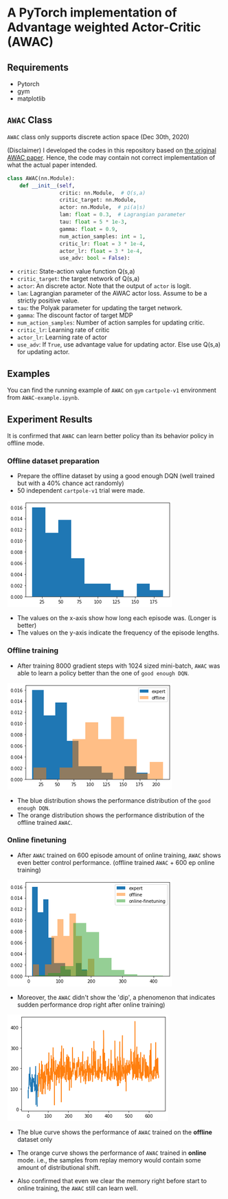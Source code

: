 # A PyTorch implementation of Advantage weighted Actor-Critic (AWAC)

## Requirements

- Pytorch
- gym
- matplotlib

## `AWAC` Class

`AWAC` class only supports discrete action space (Dec 30th, 2020)

(Disclaimer) I developed the codes in this repository based on [the original AWAC paper](https://arxiv.org/abs/2006.09359). Hence, the code may contain
not correct implementation of what the actual paper intended.

````python
class AWAC(nn.Module):
    def __init__(self,
                 critic: nn.Module,  # Q(s,a)
                 critic_target: nn.Module,
                 actor: nn.Module,  # pi(a|s)
                 lam: float = 0.3,  # Lagrangian parameter
                 tau: float = 5 * 1e-3,
                 gamma: float = 0.9,
                 num_action_samples: int = 1,
                 critic_lr: float = 3 * 1e-4,
                 actor_lr: float = 3 * 1e-4,
                 use_adv: bool = False):
````

- `critic`: State-action value function Q(s,a)
- `critic_target`: the target network of Q(s,a)
- `actor`: An discrete actor. Note that the output of `actor` is logit.
- `lam`: Lagrangian parameter of the AWAC actor loss. Assume to be a strictly positive value.
- `tau`: the Polyak parameter for updating the target network.
- `gamma`: The discount factor of target MDP
- `num_action_samples`: Number of action samples for updating critic.
- `critic_lr`: Learning rate of critic
- `actor_lr`: Learning rate of actor
- `use_adv`: If `True`, use advantage value for updating actor. Else use Q(s,a) for updating actor.

## Examples
You can find the running example of `AWAC` on `gym` `cartpole-v1` environment from `AWAC-example.ipynb`.

## Experiment Results

It is confirmed that `AWAC` can learn better policy than its behavior policy in offline mode.

### Offline dataset preparation
- Prepare the offline dataset by using a good enough DQN (well trained but with a 40% chance act randomly)
- 50 independent `cartpole-v1` trial were made.

![slightly dumb DQN](./images/40dqn-results.png)

- The values on the x-axis show how long each episode was. (Longer is better)
- The values on the y-axis indicate the frequency of the episode lengths.

### Offline training

- After training 8000 gradient steps with 1024 sized mini-batch, `AWAC` was able to learn
  a policy better than the one of `good enough DQN`.

![offline AWAC](./images/offline-awac.png)

- The blue distribution shows the performance distribution of the `good enough DQN`.
- The orange distribution shows the performance distribution of the offline trained `AWAC`.

### Online finetuning

- After `AWAC` trained on 600 episode amount of online training,
  `AWAC` shows even better control performance. (offline trained `AWAC` + 600 ep online training)

![offline AWAC](./images/online-awac.png)

- Moreover, the `AWAC` didn't show the 'dip', a phenomenon that indicates sudden performance drop right after online training)

![offline AWAC](./images/no-dip.png)

- The blue curve shows the performance of `AWAC` trained on the **offline** dataset only
- The orange curve shows the performance of `AWAC` trained in **online** mode. i.e.,
  the samples from replay memory would contain some amount of distributional shift.

- Also confirmed that even we clear the memory right before start to online training,
  the `AWAC` still can learn well.
